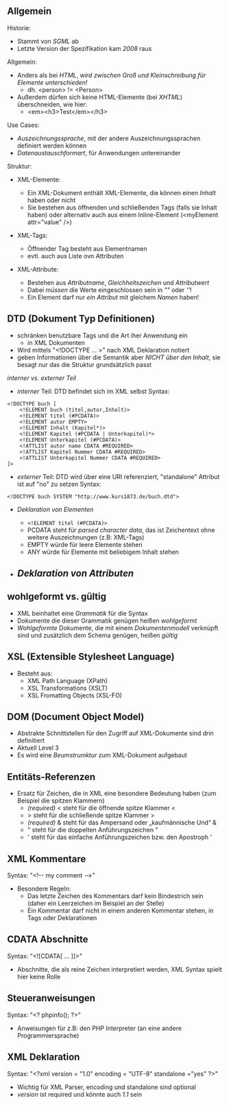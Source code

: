 ## Allgemein
Historie:
- Stammt von *SGML* ab
- Letzte Version der Spezifikation kam *2008* raus

Allgemein:
- Anders als bei *HTML*, *wird zwischen Groß und Kleinschreibung für Elemente unterschieden!*
	- dh. \<person\> != \<Person\>
- Außerdem dürfen sich keine HTML-Elemente (bei *XHTML*) überschneiden, wie hier:
	- \<em\>\<h3\>Test\</em\>\</h3\>

Use Cases:
- *Auszeichnungssprache*, mit der andere Auszeichnungssprachen definiert werden können
- *Datenaustauschformart*, für Anwendungen untereinander

Struktur:
- XML-Elemente:
	- Ein XML-Dokument enthält XML-Elemente, die können einen *Inhalt* haben oder nicht
	- Sie bestehen aus öffnenden und schließenden Tags (falls sie Inhalt haben) oder alternativ auch aus einem Inline-Element (\<myElement attr="value" /\>)

- XML-Tags: 
	- Öffnender Tag besteht aus Elementnamen
	- evtl. auch aus Liste ovn Attributen

- XML-Attribute:
	- Bestehen aus *Attributname*, *Gleichheitszeichen* und *Attributwert*
	- Dabei *müssen* die Werte eingeschlossen sein in *""* oder *''*!
	- Ein Element darf nur *ein Attribut* mit gleichem *Namen* haben!

## DTD (Dokument Typ Definitionen)
- schränken benutzbare Tags und die Art iher Anwendung ein
	- in XML Dokumenten
- Wird mittels "\<!DOCTYPE ... \>" nach XML Deklaration notiert
- geben Informationen über die Semantik aber *NICHT über den Inhalt*, sie besagt nur das die Struktur grundsätzlich passt

*interner vs. externer Teil*
- *interner* Teil: DTD befindet sich im XML selbst
Syntax:
```
<!DOCTYPE buch [
	<!ELEMENT buch (titel,autor,Inhalt)>
	<!ELEMENT titel (#PCDATA)>
	<!ELEMENT autor EMPTY>
	<!ELEMENT Inhalt (Kapitel*)>
	<!ELEMENT Kapitel (#PCDATA | Unterkapitel)*>
	<!ELEMENT Unterkapitel (#PCDATA)>
	<!ATTLIST autor name CDATA #REQUIRED>
	<!ATTLIST Kapitel Nummer CDATA #REQUIRED>
	<!ATTLIST Unterkapitel Nummer CDATA #REQUIRED>
]>
```

- *externer* Teil: DTD wird über eine URI referenziert, "standalone" Attribut ist auf "no" zu setzen
Syntax:
```
<!DOCTYPE buch SYSTEM "http://www.kurs1873.de/buch.dtd">
```

- *Deklaration von Elementen*
	- `<!ELEMENT titel (#PCDATA)>`
	- PCDATA steht für *parsed character data*, das ist Zeichentext ohne weitere Auszeichnungen (z.B: XML-Tags)
	- EMPTY würde für leere Elemente stehen
	- ANY würde für Elemente mit beliebigem Inhalt stehen

- *Deklaration von Attributen*
	- 

## wohlgeformt vs. gültig
- XML beinhaltet eine *Grammatik* für die Syntax
- Dokumente die dieser Grammatik genügen heißen *wohlgeformt*
- *Wohlgeformte* Dokumente, die mit einem *Dokumentenmodell* verknüpft sind und zusätzlich dem Schema genügen, heißen *gültig*

## XSL (Extensible Stylesheet Language)
- Besteht aus:
	- XML Path Language (XPath)
	- XSL Transformations (XSLT)
	- XSL Fromatting Objects (XSL-FO)

## DOM (Document Object Model)
- Abstrakte Schnittstellen für den Zugriff auf XML-Dokumente sind drin definitiert
- Aktuell Level 3
- Es wird eine *Beumstrumktur* zum XML-Dokument aufgebaut

## Entitäts-Referenzen
- Ersatz für Zeichen, die in XML eine besondere Bedeutung haben (zum Beispiel die spitzen Klammern)
	- *(required)* &lt; steht für die öffnende spitze Klammer <
	- &gt; steht für die schließende spitze Klammer >
	- *(required)* &amp; steht für das Ampersand oder „kaufmännische Und“ &
	- &quot; steht für die doppelten Anführungszeichen "
	- &apos; steht für das einfache Anführungszeichen bzw. den Apostroph ’

## XML Kommentare
Syntax: "\<!--  my comment --\>"
- Besondere Regeln:
	- Das letzte Zeichen des Kommentars darf kein Bindestrich sein (daher ein Leerzeichen im Beispiel an der Stelle)
	- Ein Kommentar darf nicht in einem anderen Kommentar stehen, in Tags oder Deklarationen

## CDATA Abschnitte
Syntax: "\<!\[CDATA\[ ... \]\]\>"
- Abschnitte, die als reine Zeichen interpretiert werden, XML Syntax spielt hier keine Rolle

## Steueranweisungen
Syntax: "\<? phpinfo(); ?\>"
- Anweisungen für z.B: den PHP Interpreter (an eine andere Programmiersprache)

## XML Deklaration
Syntax: "\<?xml version = "1.0" encoding = "UTF-8" standalone ="yes" ?\>"
- Wichtig für XML Parser, encoding und standalone sind optional
- *version* ist required und könnte auch *1.1* sein